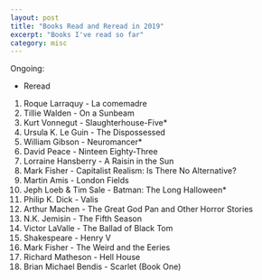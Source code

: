 ```yaml
---
layout: post
title: "Books Read and Reread in 2019"
excerpt: "Books I've read so far"
category: misc
---
```


Ongoing:
* Reread

1. Roque Larraquy - La comemadre
1. Tillie Walden - On a Sunbeam
1. Kurt Vonnegut - Slaughterhouse-Five*
1. Ursula K. Le Guin - The Dispossessed
1. William Gibson - Neuromancer*
1. David Peace - Ninteen Eighty-Three
1. Lorraine Hansberry - A Raisin in the Sun
1. Mark Fisher - Capitalist Realism: Is There No Alternative?
1. Martin Amis - London Fields
1. Jeph Loeb & Tim Sale - Batman: The Long Halloween*
1. Philip K. Dick - Valis
1. Arthur Machen - The Great God Pan and Other Horror Stories
1. N.K. Jemisin - The Fifth Season
1. Victor LaValle - The Ballad of Black Tom
1. Shakespeare - Henry V
1. Mark Fisher - The Weird and the Eeries
1. Richard Matheson - Hell House
1. Brian Michael Bendis - Scarlet (Book One)